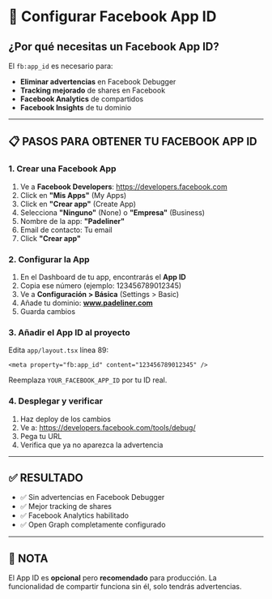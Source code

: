 # 🔧 Configurar Facebook App ID

## ¿Por qué necesitas un Facebook App ID?

El `fb:app_id` es necesario para:
- **Eliminar advertencias** en Facebook Debugger
- **Tracking mejorado** de shares en Facebook
- **Facebook Analytics** de compartidos
- **Facebook Insights** de tu dominio

---

## 📋 PASOS PARA OBTENER TU FACEBOOK APP ID

### 1. Crear una Facebook App

1. Ve a **Facebook Developers**: https://developers.facebook.com
2. Click en **"Mis Apps"** (My Apps)
3. Click en **"Crear app"** (Create App)
4. Selecciona **"Ninguno"** (None) o **"Empresa"** (Business)
5. Nombre de la app: **"Padeliner"**
6. Email de contacto: Tu email
7. Click **"Crear app"**

### 2. Configurar la App

1. En el Dashboard de tu app, encontrarás el **App ID**
2. Copia ese número (ejemplo: 123456789012345)
3. Ve a **Configuración > Básica** (Settings > Basic)
4. Añade tu dominio: **www.padeliner.com**
5. Guarda cambios

### 3. Añadir el App ID al proyecto

Edita `app/layout.tsx` línea 89:

```tsx
<meta property="fb:app_id" content="123456789012345" />
```

Reemplaza `YOUR_FACEBOOK_APP_ID` por tu ID real.

### 4. Desplegar y verificar

1. Haz deploy de los cambios
2. Ve a: https://developers.facebook.com/tools/debug/
3. Pega tu URL
4. Verifica que ya no aparezca la advertencia

---

## ✅ RESULTADO

- ✅ Sin advertencias en Facebook Debugger
- ✅ Mejor tracking de shares
- ✅ Facebook Analytics habilitado
- ✅ Open Graph completamente configurado

---

## 📌 NOTA

El App ID es **opcional** pero **recomendado** para producción.
La funcionalidad de compartir funciona sin él, solo tendrás advertencias.
